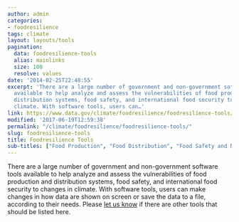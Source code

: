 ```yaml
---
author: admin
categories:
- foodresilience
tags: climate
layout: layouts/tools
pagination:
  data: foodresilience-tools
  alias: mainlinks
  size: 100
  resolve: values
date: '2014-02-25T22:48:55'
excerpt: 'There are a large number of government and non-government software tools
  available to help analyze and assess the vulnerabilities of food production and
  distribution systems, food safety, and international food security to changes in
  climate. With software tools, users can…'
link: https://www.data.gov/climate/foodresilience/foodresilience-tools/
modified: '2017-06-19T12:59:38'
permalink: "/climate/foodresilience/foodresilience-tools/"
slug: foodresilience-tools
title: Foodresilience Tools
sub-titles: ["Food Production", "Food Distribution", "Food Safety and Nutrition", "International Food Security"]
---
```


There are a large number of government and non-government software tools available to help analyze and assess the vulnerabilities of food production and distribution systems, food safety, and international food security to changes in climate. With software tools, users can make changes in how data are shown on screen or save the data to a file, according to their needs. Please [let us know](/climate/climate-feedback/) if there are other tools that should be listed here.
